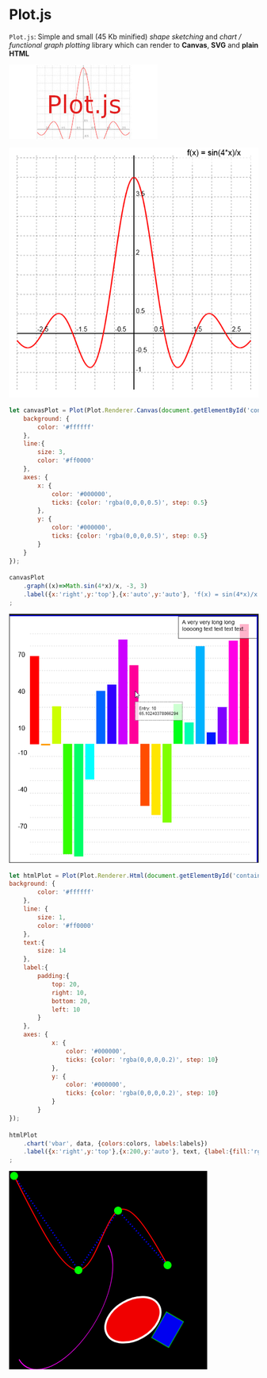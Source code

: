 # Plot.js

`Plot.js`: Simple and small (45 Kb minified) *shape sketching* and *chart / functional graph plotting* library which can render to **Canvas**, **SVG** and **plain HTML**

![Plot.js](/plot.jpg)


[![Plot.js function graph](/function-graph.png)](https://foo123.github.io/examples/plot/graphs.html)

```javascript
let canvasPlot = Plot(Plot.Renderer.Canvas(document.getElementById('container-canvas')), {
    background: {
        color: '#ffffff'
    },
    line:{
        size: 3,
        color: '#ff0000'
    },
    axes: {
        x: {
            color: '#000000',
            ticks: {color: 'rgba(0,0,0,0.5)', step: 0.5}
        },
        y: {
            color: '#000000',
            ticks: {color: 'rgba(0,0,0,0.5)', step: 0.5}
        }
    }
});

canvasPlot
    .graph((x)=>Math.sin(4*x)/x, -3, 3)
    .label({x:'right',y:'top'},{x:'auto',y:'auto'}, 'f(x) = sin(4*x)/x', {label:{border:{size:0},fill:'rgba(255,255,255,0.7)',text:{size:20}}})
;
```


[![Plot.js bar chart](/bar-chart.png)](https://foo123.github.io/examples/plot/charts.html)


```javascript
let htmlPlot = Plot(Plot.Renderer.Html(document.getElementById('container-html')), {
background: {
        color: '#ffffff'
    },
    line: {
        size: 1,
        color: '#ff0000'
    },
    text:{
        size: 14
    },
    label:{
        padding:{
            top: 20,
            right: 10,
            bottom: 20,
            left: 10
        }
    },
    axes: {
            x: {
                color: '#000000',
                ticks: {color: 'rgba(0,0,0,0.2)', step: 10}
            },
            y: {
                color: '#000000',
                ticks: {color: 'rgba(0,0,0,0.2)', step: 10}
            }
        }
});

htmlPlot
    .chart('vbar', data, {colors:colors, labels:labels})
    .label({x:'right',y:'top'},{x:200,y:'auto'}, text, {label:{fill:'rgba(255,255,255,0.7)'}})
;
```


[![Plot.js shapes](/shapes.png)](https://foo123.github.io/examples/plot/shapes.html)
